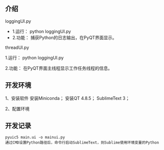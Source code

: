 ## 介绍

loggingUI.py

* 1.运行： python loggingUI.py
* 2.功能： 捕获Python的日志输出，在PyQT界面显示。

threadUI.py

1.运行： python loggingUI.py

2.功能： 在PyQT界面主线程显示工作任务线程的信息。

## 开发环境

1、安装软件
	安装Miniconda；
	安装QT 4.8.5；
	SublimeText 3；

2、配置环境
	
## 开发记录
	pyuic5 main.ui -o mainui.py
	通过CMD设置Python路径后，命令行启动SublimeText，则Sublime使用环境变量的Python
